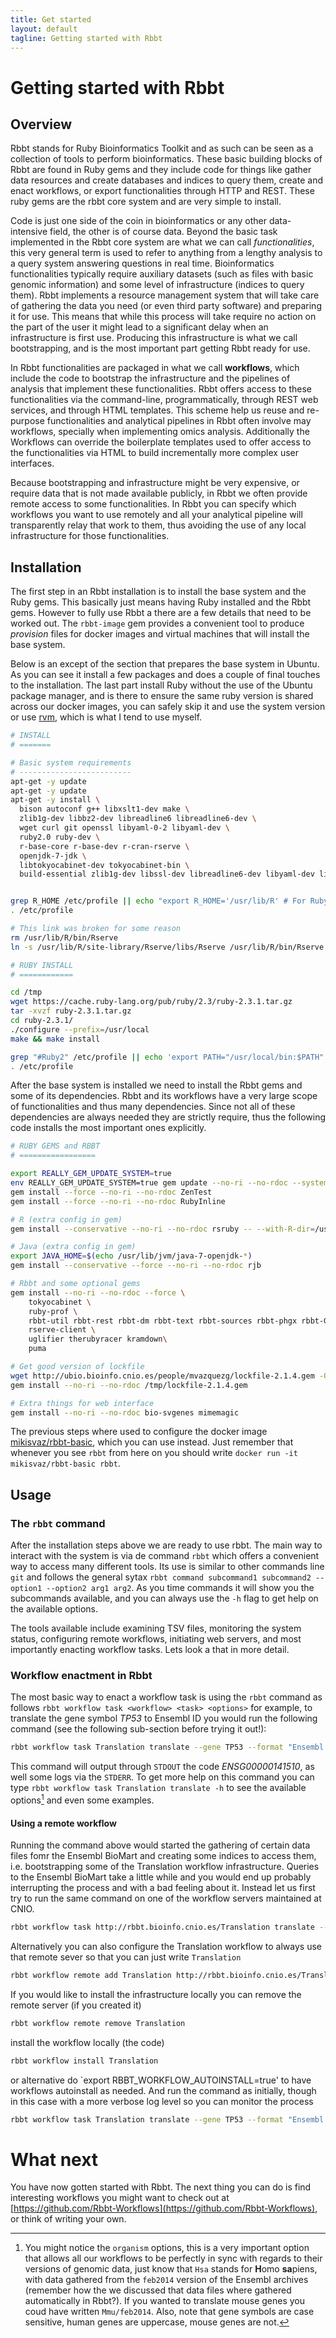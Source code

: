 ```yaml
---
title: Get started
layout: default
tagline: Getting started with Rbbt
---
```


Getting started with Rbbt
=========================

Overview
-------------

Rbbt stands for Ruby Bioinformatics Toolkit and as such can be seen as a
collection of tools to perform bioinformatics. These basic building blocks of
Rbbt are found in Ruby gems and they include code for things like gather data
resources and create databases and indices to query them, create and enact
workflows, or export functionalities through HTTP and REST. These ruby gems
are the rbbt core system and are very simple to install.

Code is just one side of the coin in bioinformatics or any other
data-intensive field, the other is of course data. Beyond the basic task
implemented in the Rbbt core system are what we can call _functionalities_,
this very general term is used to refer to anything from a lengthy analysis to
a query system answering questions in real time. Bioinformatics
functionalities typically require auxiliary datasets (such as files with basic
genomic information) and some level of infrastructure (indices to query them).
Rbbt implements a resource management system that will take care of gathering
the data you need  (or even third party software) and preparing it for use.
This means that while this process will take require no action on the part of
the user it might lead to a significant delay when an infrastructure is first
use. Producing this infrastructure is what we call bootstrapping, and is the
most important part getting Rbbt ready for use. 

In Rbbt functionalities are packaged in what we call **workflows**, which
include the code to bootstrap the infrastructure and the pipelines of analysis
that implement these functionalities. Rbbt offers access to these
functionalities via the command-line, programmatically, through REST web
services, and through HTML templates. This scheme help us reuse and re-purpose
functionalities and analytical pipelines in Rbbt often involve may workflows,
specially when implementing omics analysis. Additionally the Workflows can
override the boilerplate templates used to offer access to the functionalities
via HTML to build incrementally more complex user interfaces.

Because bootstrapping and infrastructure might be very expensive, or require
data that is not made available publicly, in Rbbt we often provide remote
access to some functionalities. In Rbbt you can specify which workflows you
want to use remotely and all your analytical pipeline will transparently relay
that work to them, thus avoiding the use of any local infrastructure for those
functionalities.

Installation
--------------

The first step in an Rbbt installation is to install the base system and the
Ruby gems. This basically just means having Ruby installed and the Rbbt gems.
However to fully use Rbbt a there are a few details that need to be worked
out. The `rbbt-image` gem provides a convenient tool to produce _provision_
files for docker images and virtual machines that will install the base
system. 

Below is an except of the section that prepares the base system in Ubuntu. As
you can see it install a few packages and does a couple of final touches to
the installation. The last part install Ruby without the use of the Ubuntu
package manager, and is there to ensure the same ruby version is shared across
our docker images, you can safely skip it and use the system version or use
[rvm](https://rvm.io/), which is what I tend to use myself.

```sh
# INSTALL
# =======

# Basic system requirements
# -------------------------
apt-get -y update
apt-get -y update
apt-get -y install \
  bison autoconf g++ libxslt1-dev make \
  zlib1g-dev libbz2-dev libreadline6 libreadline6-dev \
  wget curl git openssl libyaml-0-2 libyaml-dev \
  ruby2.0 ruby-dev \
  r-base-core r-base-dev r-cran-rserve \
  openjdk-7-jdk \
  libtokyocabinet-dev tokyocabinet-bin \
  build-essential zlib1g-dev libssl-dev libreadline6-dev libyaml-dev libffi-dev


grep R_HOME /etc/profile || echo "export R_HOME='/usr/lib/R' # For Ruby's RSRuby gem" >> /etc/profile
. /etc/profile

# This link was broken for some reason
rm /usr/lib/R/bin/Rserve
ln -s /usr/lib/R/site-library/Rserve/libs/Rserve /usr/lib/R/bin/Rserve

# RUBY INSTALL
# ============

cd /tmp
wget https://cache.ruby-lang.org/pub/ruby/2.3/ruby-2.3.1.tar.gz
tar -xvzf ruby-2.3.1.tar.gz
cd ruby-2.3.1/
./configure --prefix=/usr/local
make && make install

grep "#Ruby2" /etc/profile || echo 'export PATH="/usr/local/bin:$PATH" #Ruby2' >> /etc/profile
. /etc/profile
``` 

After the base system is installed we need to install the Rbbt gems and some
of its dependencies. Rbbt and its workflows have a very large scope of
functionalities and thus many dependencies. Since not all of these
dependencies are always needed they are strictly require, thus the following
code installs the most important ones explicitly. 

```sh
# RUBY GEMS and RBBT
# =================

export REALLY_GEM_UPDATE_SYSTEM=true
env REALLY_GEM_UPDATE_SYSTEM=true gem update --no-ri --no-rdoc --system
gem install --force --no-ri --no-rdoc ZenTest
gem install --force --no-ri --no-rdoc RubyInline

# R (extra config in gem)
gem install --conservative --no-ri --no-rdoc rsruby -- --with-R-dir=/usr/lib/R --with-R-include=/usr/share/R/include --with_cflags="-fPIC -g -O2 -fstack-protector --param=ssp-buffer-size=4 -Wformat -Wall -fno-strict-aliasing"

# Java (extra config in gem)
export JAVA_HOME=$(echo /usr/lib/jvm/java-7-openjdk-*)
gem install --conservative --force --no-ri --no-rdoc rjb

# Rbbt and some optional gems
gem install --no-ri --no-rdoc --force \
    tokyocabinet \
    ruby-prof \
    rbbt-util rbbt-rest rbbt-dm rbbt-text rbbt-sources rbbt-phgx rbbt-GE \
    rserve-client \
    uglifier therubyracer kramdown\
    puma

# Get good version of lockfile
wget http://ubio.bioinfo.cnio.es/people/mvazquezg/lockfile-2.1.4.gem -O /tmp/lockfile-2.1.4.gem
gem install --no-ri --no-rdoc /tmp/lockfile-2.1.4.gem

# Extra things for web interface
gem install --no-ri --no-rdoc bio-svgenes mimemagic
```

The previous steps where used to configure the docker image
[mikisvaz/rbbt-basic](https://hub.docker.com/r/mikisvaz/rbbt-basic/), which
you can use instead. Just remember that whenever you see `rbbt` from here on
you should write `docker run -it mikisvaz/rbbt-basic rbbt`. 

Usage
--------
### The `rbbt` command

After the installation steps above we are ready to use rbbt. The main way to
interact with the system is via de command `rbbt` which offers a convenient
way to access many different tools. Its use is similar to other commands line
`git` and follows the general sytax `rbbt command subcommand1 subcommand2
--option1 --option2 arg1 arg2`. As you time commands it will show you the
subcommands available, and you can always use the `-h` flag to get help on the
available options. 

The tools available include examining TSV files, monitoring the system status,
configuring remote workflows, initiating web servers, and most importantly
enacting workflow tasks. Lets look a that in more detail.

### Workflow enactment in Rbbt

The most basic way to enact a workflow task is using the `rbbt` command as
follows `rbbt workflow task <workflow> <task> <options>` for example, to
translate the gene symbol _TP53_ to Ensembl ID you would run the following
command (see the following sub-section before trying it out!):

```sh
rbbt workflow task Translation translate --gene TP53 --format "Ensembl Gene ID"
```

This command will output through `STDOUT` the code _ENSG00000141510_, as well
some logs via the `STDERR`.  To get more help on this command you can type
`rbbt workflow task Translation translate -h` to see the available
options[^organism_footnote] and even some examples. 

[^organism_footnote]: You might notice the `organism` options, this is a very
important option that allows all our workflows to be perfectly in sync with
regards to their versions of genomic data, just know that `Hsa` stands for
**H**omo **sa**piens, with data gathered from the `feb2014` version of the
Ensembl archives (remember how the we discussed that data files where gathered
automatically in Rbbt?). If you wanted to translate mouse genes you coud have
written `Mmu/feb2014`. Also, note that gene symbols are case sensitive, human
genes are uppercase, mouse genes are not.

#### Using a remote workflow

Running the command above would started the gathering of certain data files
fomr the Ensembl BioMart and creating some indices to access them, i.e.
bootstrapping some of the Translation workflow infrastructure. Queries to the
Ensembl BioMart take a little while and you would end up probably interrupting
the process and with a bad feeling about it. Instead let us first try to run
the same command on one of the workflow servers maintained at CNIO.

```sh
rbbt workflow task http://rbbt.bioinfo.cnio.es/Translation translate --genes TP53 --format "Ensembl Gene ID"
```

Alternatively you can also configure the Translation workflow to always use
that remote sever so that you can just write `Translation`

```sh 
rbbt workflow remote add Translation http://rbbt.bioinfo.cnio.es/Translation
```

If you would like to install the infrastructure locally you can remove the
remote server (if you created it)

```sh 
rbbt workflow remote remove Translation
```

install the workflow locally (the code)

```sh 
rbbt workflow install Translation
```

or alternative do `export RBBT_WORKFLOW_AUTOINSTALL=true' to have workflows
autoinstall as needed. And run the command as initially, though in this case
with a more verbose log level so you can monitor the process

```sh
rbbt workflow task Translation translate --gene TP53 --format "Ensembl Gene ID" --log 0
```

What next
========

You have now gotten started with Rbbt. The next thing you can do is find
interesting workflows you might want to check out at
[https://github.com/Rbbt-Workflows](https://github.com/Rbbt-Workflows), or
think of writing your own.
